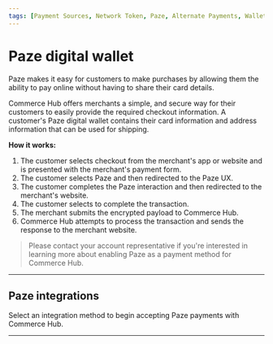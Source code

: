 ```yaml
---
tags: [Payment Sources, Network Token, Paze, Alternate Payments, Wallet, Online]
---
```


# Paze digital wallet

Paze makes it easy for customers to make purchases by allowing them the ability to pay online without having to share their card details.

Commerce Hub offers merchants a simple, and secure way for their customers to easily provide the required checkout information. A customer's Paze digital wallet contains their card information and address information that can be used for shipping.

**How it works:**

1. The customer selects checkout from the merchant's app or website and is presented with the merchant's payment form.
2. The customer selects Paze and then redirected to the Paze UX.
3. The customer completes the Paze interaction and then redirected to the merchant's website.
4. The customer selects to complete the transaction.
5. The merchant submits the encrypted payload to Commerce Hub.
6. Commerce Hub attempts to process the transaction and sends the response to the merchant website.

<!-- theme: info -->
> Please contact your account representative if you're interested in learning more about enabling Paze as a payment method for Commerce Hub.

---

## Paze integrations

Select an integration method to begin accepting Paze payments with Commerce Hub.

<!-- type: row -->

<!-- type: card
title: Checkout
description: Use Commerce Hub's Checkout SDK to include Paze as a payment option.
link: ?path=docs/Resources/Guides/Payment-Sources/Paze/Paze-Checkout.md
-->

<!-- type: row-end -->

---

